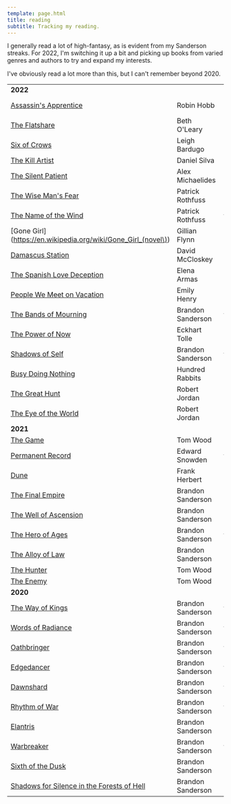 ```yaml
---
template: page.html
title: reading
subtitle: Tracking my reading.
---
```


I generally read a lot of high-fantasy, as is evident from my Sanderson
streaks. For 2022, I'm switching it up a bit and picking up books from
varied genres and authors to try and expand my interests.

I've obviously read a lot more than this, but I can't remember beyond
2020.

| | | |
| :--- | --- | ---: |
| **2022** | | |
| [Assassin's Apprentice](https://en.wikipedia.org/wiki/Assassin%27s_Apprentice) | Robin Hobb | _now reading_ |
| [The Flatshare](https://www.goodreads.com/book/show/36478784-the-flatshare) | Beth O'Leary | ★★★ |
| [Six of Crows](https://en.wikipedia.org/wiki/Six_of_Crows) | Leigh Bardugo | ★★★ |
| [The Kill Artist](https://en.wikipedia.org/wiki/The_Kill_Artist) | Daniel Silva | _dropped_ |
| [The Silent Patient](https://en.wikipedia.org/wiki/The_Silent_Patient) | Alex Michaelides | ★★★ |
| [The Wise Man's Fear](https://en.wikipedia.org/wiki/The_Wise_Man%27s_Fear) | Patrick Rothfuss | ★★★★ |
| [The Name of the Wind](https://en.wikipedia.org/wiki/The_Name_of_the_Wind) | Patrick Rothfuss | ★★★★★ |
| [Gone Girl](https://en.wikipedia.org/wiki/Gone_Girl_(novel\)) | Gillian Flynn | ★★★★ |
| [Damascus Station](https://www.goodreads.com/book/show/56769571-damascus-station) | David McCloskey | ★★★ |
| [The Spanish Love Deception](https://en.wikipedia.org/wiki/The_Spanish_Love_Deception) | Elena Armas | ★★ |
| [People We Meet on Vacation](https://en.wikipedia.org/wiki/People_We_Meet_on_Vacation) | Emily Henry | ★★★ |
| [The Bands of Mourning](https://en.wikipedia.org/wiki/Mistborn:_The_Bands_of_Mourning) | Brandon Sanderson | ★★★★★ |
| [The Power of Now](https://en.wikipedia.org/wiki/The_Power_of_Now) | Eckhart Tolle | ★★★★ |
| [Shadows of Self](https://en.wikipedia.org/wiki/Mistborn:_Shadows_of_Self) | Brandon Sanderson | ★★★★★ |
| [Busy Doing Nothing](https://hundredrabbits.itch.io/busy-doing-nothing) | Hundred Rabbits | ★★ |
| [The Great Hunt](https://en.wikipedia.org/wiki/The_Great_Hunt) | Robert Jordan | ★★★★ |
| [The Eye of the World](https://en.wikipedia.org/wiki/The_Eye_of_the_World) | Robert Jordan | ★★★★ |
| **2021** | | |
| [The Game](https://en.wikipedia.org/wiki/Tom_Wood_\(author\)#Victor_the_Assassin_Series) | Tom Wood | ★★★ |
| [Permanent Record](https://en.wikipedia.org/wiki/Permanent_Record_\(autobiography\)) | Edward Snowden |★★★★★ | 
| [Dune](https://en.wikipedia.org/wiki/Dune_\(novel\)) | Frank Herbert | ★★★★ |
| [The Final Empire](https://en.wikipedia.org/wiki/Mistborn:_The_Final_Empire)| Brandon Sanderson | ★★★★ |
| [The Well of Ascension](https://en.wikipedia.org/wiki/Mistborn:_The_Well_of_Ascension)| Brandon Sanderson | ★★★★ |
| [The Hero of Ages](https://en.wikipedia.org/wiki/Mistborn:_The_Hero_of_Ages)| Brandon Sanderson | ★★★★★  |
| [The Alloy of Law](https://en.wikipedia.org/wiki/Mistborn:_The_Alloy_of_Law)| Brandon Sanderson | ★★★ |
| [The Hunter](https://en.wikipedia.org/wiki/Tom_Wood_\(author\)#Victor_the_Assassin_Series) | Tom Wood | ★★★★ |
| [The Enemy](https://en.wikipedia.org/wiki/Tom_Wood_\(author\)#Victor_the_Assassin_Series) | Tom Wood | ★★★ |
| **2020** | | |
| [The Way of Kings](https://en.wikipedia.org/wiki/The_Way_of_Kings) | Brandon Sanderson | ★★★★★ |
| [Words of Radiance](https://en.wikipedia.org/wiki/Words_of_Radiance) | Brandon Sanderson | ★★★★★ |
| [Oathbringer](https://en.wikipedia.org/wiki/Oathbringer) | Brandon Sanderson | ★★★★★ |
| [Edgedancer](https://en.wikipedia.org/wiki/Edgedancer) | Brandon Sanderson | ★★★★★ |
| [Dawnshard](https://en.wikipedia.org/wiki/The_Stormlight_Archive#Books) | Brandon Sanderson | ★★★★★ |
| [Rhythm of War](https://en.wikipedia.org/wiki/Rhythm_of_War) | Brandon Sanderson | ★★★★★ |
| [Elantris](https://en.wikipedia.org/wiki/Elantris) | Brandon Sanderson | _dropped_ |
| [Warbreaker](https://en.wikipedia.org/wiki/Warbreaker) | Brandon Sanderson | ★★★★★ |
| [Sixth of the Dusk](https://en.wikipedia.org/wiki/Brandon_Sanderson_bibliography#Cosmere_short_works) | Brandon Sanderson | ★★★ |
| [Shadows for Silence in the Forests of Hell](https://en.wikipedia.org/wiki/Brandon_Sanderson_bibliography#Cosmere_short_works) | Brandon Sanderson | ★★★★ |
